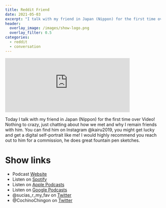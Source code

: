 ```yaml
---
title: Reddit Friend
date: 2021-05-03
excerpt: "I talk with my friend in Japan (Nippon) for the first time over Video! Nothing to crazy, just chatting about how we met and why I remain friends with him"
header:
  overlay_image: /images/show-logo.png
  overlay_filter: 0.5
categories:
  - reddit
  - conversation
---
```

<iframe src="https://open.spotify.com/embed-podcast/episode/169UgSgmrPrKjdYlwgFQyU" width="80%" height="175" frameborder="0" allowtransparency="true" allow="encrypted-media"></iframe>

Today I talk with my friend in Japan (Nippon) for the first time over Video! Nothing to crazy, just chatting about how we met and why I remain friends with him.
You can find him on Instagram @kairu2019, you might get lucky and get a digital self-portrait like me! I would highly recommend you reach out to him for a commission, he does great fountain pen sketches.

# Show links

* <i class='fas fa-link'></i>Podcast [ Website](https://sucias.xyz)
* <i class='fab fa-spotify'></i>Listen on [Spotify](https://open.spotify.com/show/3XjoipCU3QzeIaQAAQpBdW)
* <i class='fas fa-podcast'></i>Listen on [Apple Podcasts](https://podcasts.apple.com/us/podcast/sucias-are-my-favorite/id1548173787)
* <i class='fab fa-google-play'></i>Listen on [Google Podcasts](https://podcasts.google.com/feed/aHR0cHM6Ly9hbmNob3IuZm0vcy80MjI0YzYzYy9wb2RjYXN0L3Jzcw==)
* <i class='fab fa-twitter'></i>@sucias_r_my_fav on [Twitter](https://twitter.com/sucias_r_my_fav)
* <i class='fab fa-twitter'></i>@CochinoChingon on [Twitter](https://twitter.com/cochinochingon)
